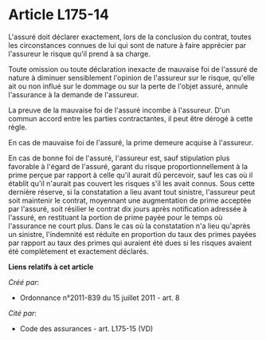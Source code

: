 # Article L175-14

L'assuré doit déclarer exactement, lors de la conclusion du contrat, toutes les circonstances connues de lui qui sont de
nature à faire apprécier par l'assureur le risque qu'il prend à sa charge. 

Toute omission ou toute déclaration inexacte de mauvaise foi de l'assuré de nature à diminuer sensiblement l'opinion de
l'assureur sur le risque, qu'elle ait ou non influé sur le dommage ou sur la perte de l'objet assuré, annule l'assurance à la
demande de l'assureur. 

La preuve de la mauvaise foi de l'assuré incombe à l'assureur. D'un commun accord entre les parties contractantes, il peut
être dérogé à cette règle. 

En cas de mauvaise foi de l'assuré, la prime demeure acquise à l'assureur. 

En cas de bonne foi de l'assuré, l'assureur est, sauf stipulation plus favorable à l'égard de l'assuré, garant du risque
proportionnellement à la prime perçue par rapport à celle qu'il aurait dû percevoir, sauf les cas où il établit qu'il
n'aurait pas couvert les risques s'il les avait connus. Sous cette dernière réserve, si la constatation a lieu avant tout
sinistre, l'assureur peut soit maintenir le contrat, moyennant une augmentation de prime acceptée par l'assuré, soit résilier
le contrat dix jours après notification adressée à l'assuré, en restituant la portion de prime payée pour le temps où
l'assurance ne court plus. Dans le cas où la constatation n'a lieu qu'après un sinistre, l'indemnité est réduite en
proportion du taux des primes payées par rapport au taux des primes qui auraient été dues si les risques avaient été
complètement et exactement déclarés.

**Liens relatifs à cet article**

_Créé par_:

  - Ordonnance n°2011-839 du 15 juillet 2011 - art. 8

_Cité par_:

  - Code des assurances - art. L175-15 (VD)
